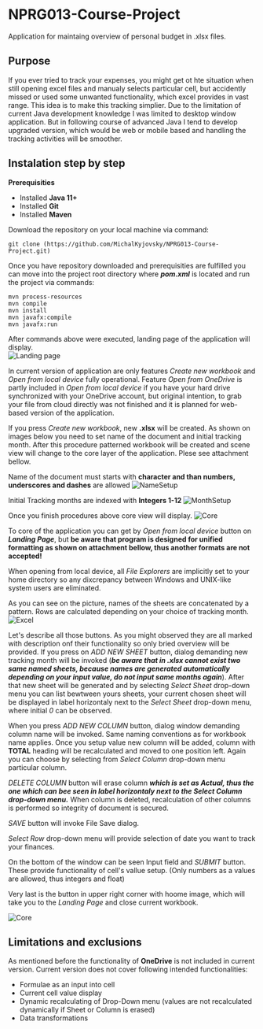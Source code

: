 # NPRG013-Course-Project
Application for maintaing overview of personal budget in .xlsx files. 

## Purpose 
If you ever tried to track your expenses, you might get ot hte situation when still opening excel files 
and manualy selects particular cell, but accidently missed or used some unwanted functionality, which excel
provides in vast range. This idea is to make this tracking simplier. Due to the limitation of current Java
development knowledge I was limited to desktop window application. But in following course of advanced Java I 
tend to develop upgraded version, which would be web or mobile based and handling the tracking activities will
be smoother.


## Instalation step by step
**Prerequisities** 
- Installed **Java 11+**
- Installed **Git**
- Installed **Maven**

Download the repository on your local machine via command:
  ```
  git clone (https://github.com/MichalKyjovsky/NPRG013-Course-Project.git)
  ```
Once you have repository downloaded and prerequisities are fulfilled
you can move into the project root directory where ***pom.xml*** is located
and run the project via commands:
  ```
  mvn process-resources
  mvn compile
  mvn install
  mvn javafx:compile
  mvn javafx:run
  ```
  
After commands above were executed, landing page of the application will display.  
![Landing page](Documentation/LandingPage.PNG)

In current version of application are only features *Create new workbook* and *Open from local device* fully operational. 
Feature *Open from OneDrive* is partly included in *Open from local device* if you have your hard drive synchronized with 
your OneDrive account, but original intention, to grab your file from cloud directly was not finished and it is planned for 
web-based version of the application. 

If you press *Create new workbook*, new **.xlsx** will be created. As shown on images below you need to set name of the document
and initial tracking month. After this procedure patterned workbook will be created and scene view will change to the core layer 
of the application. Plese see attachment bellow. 
 
Name of the document must starts with **character and than numbers, underscores and dashes** are allowed
![NameSetup](Documentation/NameSetup.PNG)

Initial Tracking months are indexed with **Integers 1-12**
![MonthSetup](Documentation/InitialMonth.PNG)

Once you finish procedures above core view will display.
![Core](Documentation/Core.PNG)

To core of the application you can get by *Open from local device* button on ***Landing Page***, but **be aware 
that program is designed for unified formatting as shown on attachment bellow, thus another formats are not accepted!**

When opening from local device, all *File Explorers* are implicitly set to your home directory so any dixcrepancy
between Windows and UNIX-like system users are eliminated.

As you can see on the picture, names of the sheets are concatenated by a pattern. Rows are calculated depending on your
choice of tracking month. 
![Excel](Documentation/Excel.PNG)


Let's describe all those buttons. As you might observed they are all marked with description onf their functionality
so only bried overview will be provided. If you press on *ADD NEW SHEET* button, dialog demanding new tracking month will
be invoked (***be aware that in .xlsx cannot exist two same named sheets, because names are generated automatically 
depending on your input value, do not input same months again***). After that new sheet will be generated
and by selecting *Select Sheet* drop-down menu you can list bewtween yours sheets, your current chosen sheet will
be displayed in label horizontaly next to the *Select Sheet* drop-down menu, where initial *0* can be observed. 

When you press *ADD NEW COLUMN* button, dialog window demanding column name will be invoked. Same naming conventions as for
workbook name applies. Once you setup value new column will be added, column with **TOTAL** heading will be recalculated and moved
to one position left. Again you can choose by selecting from *Select Column* drop-down menu particular column.

*DELETE COLUMN* button will erase column ***which is set as Actual, thus the one which can bee seen in label horizontaly
next to the *Select Column* drop-down menu.*** When column is deleted, recalculation of other columns is performed so integrity
of document is secured. 

*SAVE* button will invoke File Save dialog.

*Select Row* drop-down menu will provide selection of date you want to track your finances. 

On the bottom of the window can be seen Input field and *SUBMIT* button. These provide functionality of cell's vallue setup.
(Only numbers as a values are allowed, thus integers and float)

Very last is the button in upper right corner with hoome image, which will take you to the *Landing Page* and close current workbook.

![Core](Documentation/Core.PNG)

## Limitations and exclusions 
As mentioned before the functionality of **OneDrive** is not included in current version.
Current version does not cover following intended functionalities:
  - Formulae as an input into cell
  - Current cell value display
  - Dynamic recalculating of Drop-Down menu (values are not recalculated dynamically if Sheet or Column is erased)
  - Data transformations 





  
  
